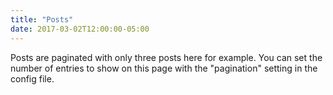 ```yaml
---
title: "Posts"
date: 2017-03-02T12:00:00-05:00
---
```


Posts are paginated with only three posts here for example. You can set the number of entries to show on this page with the "pagination" setting in the config file.
